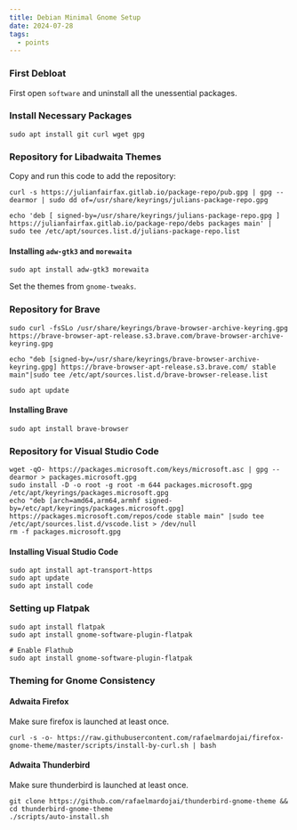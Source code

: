 ```yaml
---
title: Debian Minimal Gnome Setup
date: 2024-07-28
tags:
  - points
---
```


### First Debloat
First open `software` and uninstall all the unessential packages.

### Install Necessary Packages
```
sudo apt install git curl wget gpg
```

### Repository for Libadwaita Themes
Copy and run this code to add the repository:
```
curl -s https://julianfairfax.gitlab.io/package-repo/pub.gpg | gpg --dearmor | sudo dd of=/usr/share/keyrings/julians-package-repo.gpg

echo 'deb [ signed-by=/usr/share/keyrings/julians-package-repo.gpg ] https://julianfairfax.gitlab.io/package-repo/debs packages main' | sudo tee /etc/apt/sources.list.d/julians-package-repo.list
```

#### Installing `adw-gtk3` and `morewaita`
```
sudo apt install adw-gtk3 morewaita
```

Set the themes from `gnome-tweaks`.
### Repository for Brave
```
sudo curl -fsSLo /usr/share/keyrings/brave-browser-archive-keyring.gpg https://brave-browser-apt-release.s3.brave.com/brave-browser-archive-keyring.gpg

echo "deb [signed-by=/usr/share/keyrings/brave-browser-archive-keyring.gpg] https://brave-browser-apt-release.s3.brave.com/ stable main"|sudo tee /etc/apt/sources.list.d/brave-browser-release.list

sudo apt update
```

#### Installing Brave
```
sudo apt install brave-browser
```

### Repository for Visual Studio Code
```
wget -qO- https://packages.microsoft.com/keys/microsoft.asc | gpg --dearmor > packages.microsoft.gpg
sudo install -D -o root -g root -m 644 packages.microsoft.gpg /etc/apt/keyrings/packages.microsoft.gpg
echo "deb [arch=amd64,arm64,armhf signed-by=/etc/apt/keyrings/packages.microsoft.gpg] https://packages.microsoft.com/repos/code stable main" |sudo tee /etc/apt/sources.list.d/vscode.list > /dev/null
rm -f packages.microsoft.gpg
```

#### Installing Visual Studio Code
```
sudo apt install apt-transport-https
sudo apt update
sudo apt install code
```
### Setting up Flatpak
```
sudo apt install flatpak
sudo apt install gnome-software-plugin-flatpak

# Enable Flathub
sudo apt install gnome-software-plugin-flatpak
```

### Theming for Gnome Consistency

#### Adwaita Firefox
Make sure firefox is launched at least once.
```
curl -s -o- https://raw.githubusercontent.com/rafaelmardojai/firefox-gnome-theme/master/scripts/install-by-curl.sh | bash
```
#### Adwaita Thunderbird
Make sure thunderbird is launched at least once.
```
git clone https://github.com/rafaelmardojai/thunderbird-gnome-theme && cd thunderbird-gnome-theme
./scripts/auto-install.sh
```
